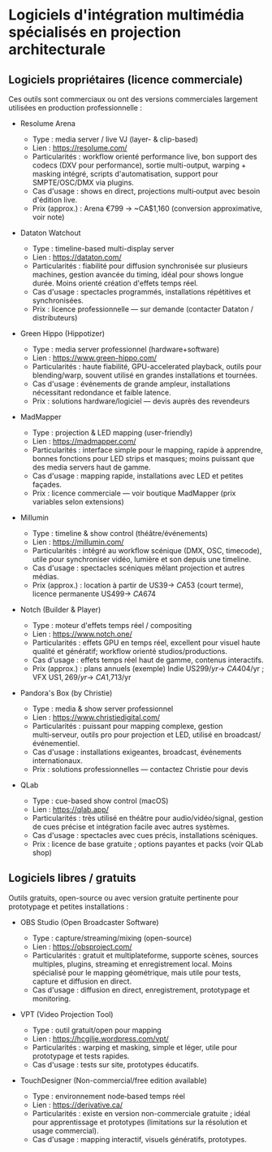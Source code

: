 <!-- %: BLOC1_SAVOIR3  -->
# Logiciels d'intégration multimédia spécialisés en projection architecturale
<!-- %; -->

<!-- start-replace-subnav -->

<!-- end-replace-subnav -->


## Logiciels propriétaires (licence commerciale)

Ces outils sont commerciaux ou ont des versions commerciales largement utilisées en production professionnelle :

- Resolume Arena
	- Type : media server / live VJ (layer- & clip-based)
	- Lien : https://resolume.com/
	- Particularités : workflow orienté performance live, bon support des codecs (DXV pour performance), sortie multi-output, warping + masking intégré, scripts d'automatisation, support pour SMPTE/OSC/DMX via plugins.
	- Cas d'usage : shows en direct, projections multi‑output avec besoin d'édition live.
	- Prix (approx.) : Arena €799 → ~CA$1,160 (conversion approximative, voir note)

- Dataton Watchout
	- Type : timeline-based multi-display server
	- Lien : https://dataton.com/
	- Particularités : fiabilité pour diffusion synchronisée sur plusieurs machines, gestion avancée du timing, idéal pour shows longue durée. Moins orienté création d'effets temps réel.
	- Cas d'usage : spectacles programmés, installations répétitives et synchronisées.
	- Prix : licence professionnelle — sur demande (contacter Dataton / distributeurs)

- Green Hippo (Hippotizer)
	- Type : media server professionnel (hardware+software)
	- Lien : https://www.green-hippo.com/
	- Particularités : haute fiabilité, GPU-accelerated playback, outils pour blending/warp, souvent utilisé en grandes installations et tournées.
	- Cas d'usage : événements de grande ampleur, installations nécessitant redondance et faible latence.
	- Prix : solutions hardware/logiciel — devis auprès des revendeurs

- MadMapper
	- Type : projection & LED mapping (user-friendly)
	- Lien : https://madmapper.com/
	- Particularités : interface simple pour le mapping, rapide à apprendre, bonnes fonctions pour LED strips et masques; moins puissant que des media servers haut de gamme.
	- Cas d'usage : mapping rapide, installations avec LED et petites façades.
	- Prix : licence commerciale — voir boutique MadMapper (prix variables selon extensions)

- Millumin
	- Type : timeline & show control (théâtre/événements)
	- Lien : https://millumin.com/
	- Particularités : intégré au workflow scénique (DMX, OSC, timecode), utile pour synchroniser vidéo, lumière et son depuis une timeline.
	- Cas d'usage : spectacles scéniques mêlant projection et autres médias.
	- Prix (approx.) : location à partir de US$39 → ~CA$53 (court terme), licence permanente US$499 → ~CA$674

- Notch (Builder & Player)
	- Type : moteur d'effets temps réel / compositing
	- Lien : https://www.notch.one/
	- Particularités : effets GPU en temps réel, excellent pour visuel haute qualité et génératif; workflow orienté studios/productions.
	- Cas d'usage : effets temps réel haut de gamme, contenus interactifs.
	- Prix (approx.) : plans annuels (exemple) Indie US$299/yr → ~CA$404/yr ; VFX US$1,269/yr → ~CA$1,713/yr

- Pandora's Box (by Christie)
	- Type : media & show server professionnel
	- Lien : https://www.christiedigital.com/
	- Particularités : puissant pour mapping complexe, gestion multi‑serveur, outils pro pour projection et LED, utilisé en broadcast/événementiel.
	- Cas d'usage : installations exigeantes, broadcast, événements internationaux.
	- Prix : solutions professionnelles — contactez Christie pour devis

- QLab
	- Type : cue-based show control (macOS)
	- Lien : https://qlab.app/
	- Particularités : très utilisé en théâtre pour audio/vidéo/signal, gestion de cues précise et intégration facile avec autres systèmes.
	- Cas d'usage : spectacles avec cues précis, installations scéniques.
	- Prix : licence de base gratuite ; options payantes et packs (voir QLab shop)


## Logiciels libres / gratuits

Outils gratuits, open-source ou avec version gratuite pertinente pour prototypage et petites installations :

- OBS Studio (Open Broadcaster Software)
	- Type : capture/streaming/mixing (open-source)
	- Lien : https://obsproject.com/
	- Particularités : gratuit et multiplateforme, supporte scènes, sources multiples, plugins, streaming et enregistrement local. Moins spécialisé pour le mapping géométrique, mais utile pour tests, capture et diffusion en direct.
	- Cas d'usage : diffusion en direct, enregistrement, prototypage et monitoring.

- VPT (Video Projection Tool)
	- Type : outil gratuit/open pour mapping
	- Lien : https://hcgilje.wordpress.com/vpt/
	- Particularités : warping et masking, simple et léger, utile pour prototypage et tests rapides.
	- Cas d'usage : tests sur site, prototypes éducatifs.

- TouchDesigner (Non-commercial/free edition available)
	- Type : environnement node‑based temps réel
	- Lien : https://derivative.ca/
	- Particularités : existe en version non-commerciale gratuite ; idéal pour apprentissage et prototypes (limitations sur la résolution et usage commercial).
	- Cas d'usage : mapping interactif, visuels génératifs, prototypes.



